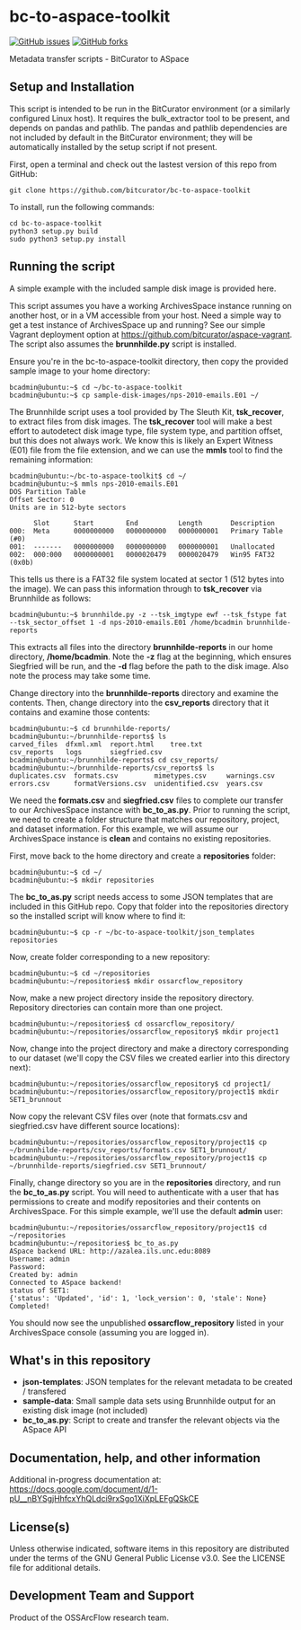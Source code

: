 # bc-to-aspace-toolkit

[![GitHub issues](https://img.shields.io/github/issues/bitcurator/bc-to-aspace-toolkit.svg)](https://github.com/bitcurator/bc-to-aspace-toolkit/issues)
[![GitHub forks](https://img.shields.io/github/forks/bitcurator/bc-to-aspace-toolkit.svg)](https://github.com/bitcurator/bc-to-aspace-toolkit/network)

Metadata transfer scripts - BitCurator to ASpace

## Setup and Installation

This script is intended to be run in the BitCurator environment (or a similarly configured Linux host). It requires the bulk_extractor tool to be present, and depends on pandas and pathlib. The pandas and pathlib dependencies are not included by default in the BitCurator environment; they will be automatically installed by the setup script if not present. 

First, open a terminal and check out the lastest version of this repo from GitHub:

```shell
git clone https://github.com/bitcurator/bc-to-aspace-toolkit
```

To install, run the following commands:

```shell
cd bc-to-aspace-toolkit
python3 setup.py build
sudo python3 setup.py install
```

## Running the script

A simple example with the included sample disk image is provided here.

This script assumes you have a working ArchivesSpace instance running on another host, or in a VM accessible from your host. Need a simple way to get a test instance of ArchivesSpace up and running? See our simple Vagrant deployment option at https://github.com/bitcurator/aspace-vagrant. The script also assumes the **brunnhilde.py** script is installed.

Ensure you're in the bc-to-aspace-toolkit directory, then copy the provided sample image to your home directory:

```shell
bcadmin@ubuntu:~$ cd ~/bc-to-aspace-toolkit
bcadmin@ubuntu:~$ cp sample-disk-images/nps-2010-emails.E01 ~/
```

The Brunnhilde script uses a tool provided by The Sleuth Kit, **tsk_recover**, to extract files from disk images. The **tsk_recover** tool will make a best effort to autodetect disk image type, file system type, and partition offset, but this does not always work. We know this is likely an Expert Witness (E01) file from the file extension, and we can use the **mmls** tool to find the remaining information:

```shell
bcadmin@ubuntu:~/bc-to-aspace-toolkit$ cd ~/
bcadmin@ubuntu:~$ mmls nps-2010-emails.E01 
DOS Partition Table
Offset Sector: 0
Units are in 512-byte sectors

      Slot      Start        End          Length       Description
000:  Meta      0000000000   0000000000   0000000001   Primary Table (#0)
001:  -------   0000000000   0000000000   0000000001   Unallocated
002:  000:000   0000000001   0000020479   0000020479   Win95 FAT32 (0x0b)
```

This tells us there is a FAT32 file system located at sector 1 (512 bytes into the image). We can pass this information through to **tsk_recover** via Brunnhilde as follows:

```shell
bcadmin@ubuntu:~$ brunnhilde.py -z --tsk_imgtype ewf --tsk_fstype fat --tsk_sector_offset 1 -d nps-2010-emails.E01 /home/bcadmin brunnhilde-reports
```

This extracts all files into the directory **brunnhilde-reports** in our home directory, **/home/bcadmin**. Note the **-z** flag at the beginning, which ensures Siegfried will be run, and the **-d** flag before the path to the disk image. Also note the process may take some time.

Change directory into the **brunnhilde-reports** directory and examine the contents. Then, change directory into the **csv_reports** directory that it contains and examine those contents:

```shell
bcadmin@ubuntu:~$ cd brunnhilde-reports/
bcadmin@ubuntu:~/brunnhilde-reports$ ls
carved_files  dfxml.xml  report.html    tree.txt
csv_reports   logs       siegfried.csv
bcadmin@ubuntu:~/brunnhilde-reports$ cd csv_reports/
bcadmin@ubuntu:~/brunnhilde-reports/csv_reports$ ls
duplicates.csv  formats.csv         mimetypes.csv     warnings.csv
errors.csv      formatVersions.csv  unidentified.csv  years.csv
```

We need the **formats.csv** and **siegfried.csv** files to complete our transfer to our ArchivesSpace instance with **bc_to_as.py**. Prior to running the script, we need to create a folder structure that matches our repository, project, and dataset information. For this example, we will assume our ArchivesSpace instance is **clean** and contains no existing repositories.

First, move back to the home directory and create a **repositories** folder:

```shell
bcadmin@ubuntu:~$ cd ~/
bcadmin@ubuntu:~$ mkdir repositories
```

The **bc_to_as.py** script needs access to some JSON templates that are included in this GitHub repo. Copy that folder into the repositories directory so the installed script will know where to find it:

```shell
bcadmin@ubuntu:~$ cp -r ~/bc-to-aspace-toolkit/json_templates repositories
```

Now, create folder corresponding to a new repository:

```shell
bcadmin@ubuntu:~$ cd ~/repositories
bcadmin@ubuntu:~/repositories$ mkdir ossarcflow_repository
```

Now, make a new project directory inside the repository directory. Repository directories can contain more than one project.

```shell
bcadmin@ubuntu:~/repositories$ cd ossarcflow_repository/
bcadmin@ubuntu:~/repositories/ossarcflow_repository$ mkdir project1
```

Now, change into the project directory and make a directory corresponding to our dataset (we'll copy the CSV files we created earlier into this directory next):

```shell
bcadmin@ubuntu:~/repositories/ossarcflow_repository$ cd project1/
bcadmin@ubuntu:~/repositories/ossarcflow_repository/project1$ mkdir SET1_brunnout
```

Now copy the relevant CSV files over (note that formats.csv and siegfried.csv have different source locations):

```shell
bcadmin@ubuntu:~/repositories/ossarcflow_repository/project1$ cp ~/brunnhilde-reports/csv_reports/formats.csv SET1_brunnout/
bcadmin@ubuntu:~/repositories/ossarcflow_repository/project1$ cp ~/brunnhilde-reports/siegfried.csv SET1_brunnout/
```

Finally, change directory so you are in the **repositories** directory, and run the **bc_to_as.py** script. You will need to authenticate with a user that has permissions to create and modify repositories and their contents on ArchivesSpace. For this simple example, we'll use the default **admin** user:

```shell
bcadmin@ubuntu:~/repositories/ossarcflow_repository/project1$ cd ~/repositories 
bcadmin@ubuntu:~/repositories$ bc_to_as.py 
ASpace backend URL: http://azalea.ils.unc.edu:8089
Username: admin	
Password: 
Created by: admin
Connected to ASpace backend!
status of SET1:
{'status': 'Updated', 'id': 1, 'lock_version': 0, 'stale': None}
Completed!
```

You should now see the unpublished **ossarcflow_repository** listed in your ArchivesSpace console (assuming you are logged in). 

## What's in this repository

- **json-templates**: JSON templates for the relevant metadata to be created / transfered
- **sample-data**: Small sample data sets using Brunnhilde output for an existing disk image (not included)
- **bc_to_as.py**: Script to create and transfer the relevant objects via the ASpace API

## Documentation, help, and other information

Additional in-progress documentation at: https://docs.google.com/document/d/1-pU__nBYSgjHhfcxYhQLdci9rxSgo1XiXpLEFgQSkCE

## License(s)

Unless otherwise indicated, software items in this repository are distributed under the terms of the GNU General Public License v3.0. See the LICENSE file for additional details.

## Development Team and Support

Product of the OSSArcFlow research team.
